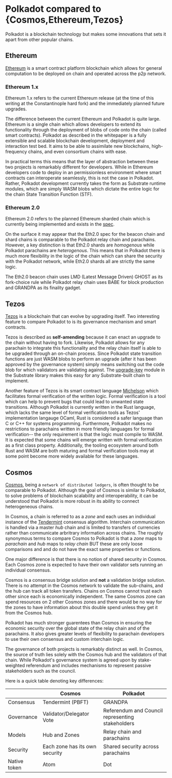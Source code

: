 # Polkadot compared to {Cosmos,Ethereum,Tezos}

Polkadot is a blockchain technology but makes some innovations
that sets it apart from other popular chains.

## Ethereum

[Ethereum](https://ethereum.org) is a smart contract platform blockchain
which allows for general computation to be deployed on chain and operated 
across the p2p network.

### Ethereum 1.x

Ethereum 1.x refers to the current Ethereum release (at the time of this
writing at the Constantinople hard fork) and the immediately planned
future upgrades.

The difference between the current Ethereum and Polkadot is quite large.
Ethereum is a single chain which allows developers to extend its functionality
through the deployment of blobs of code onto the chain (called smart contracts).
Polkadot as described in the whitepaper is a fully extensible and scalable
blockchain development, deployment and interaction test bed. It aims to be 
able to assimilate new blockchains, high-frequency chains, and even consortium chains
with ease.

In practical terms this means that the layer of abstraction between these
two projects is remarkably different for developers. While in Ethereum
developers code to deploy in an permissionless environment where smart contracts
can interoperate seamlessly, this is not the case in Polkadot. Rather, Polkadot
development currently takes the form as Substrate runtime modules, which are simply
WASM blobs which dictate the entire logic for the chain State Transition Function (STF).

### Ethereum 2.0

Ethereum 2.0 refers to the planned Ethereum sharded chain which is currently
being implemented and exists in the [spec](https://github.com/ethereum/eth2.0-specs/tree/0.4.0).

On the surface it may appear that the Eth2.0 spec for the beacon chain and shard chains
is comparable to the Polkadot relay chain and parachains. However, a key distinction
is that Eth2.0 shards are _homogenous_ while Polkadot parachains are _heterogenous_. This
means that in Polkadot there is much more flexibility in the logic of the chain which
can share the security with the Polkadot network, while Eth2.0 shards all are strictly
the same logic. 

The Eth2.0 beacon chain uses LMD (Latest Message Driven) GHOST as its fork-choice rule
while Polkadot relay chain uses BABE for block production and GRANDPA as its 
finality gadget.  

## Tezos

[Tezos](https://tezos.com) is a blockchain that can evolve by upgrading itself. Two interesting feature to compare Polkadot to is its governance
mechanism and smart contracts.

Tezos is described as __self-amending__ because it can enact an upgrade to the 
chain without having to fork. Likewise, Polkadot allows for any parachain to 
integrate this functionality and the relay chain itself is able to be upgraded
through an on-chain process. Since Polkadot state transition functions are just
WASM blobs to perform an upgrade (after it has been approved by the governance system)
simply means switching out the code blob for which validators are validating against. The
[upgrade-key](https://github.com/paritytech/substrate/blob/master/srml/upgrade-key/src/lib.rs) module in the Substrate library makes this easy for any Substrate-built chain to implement.

Another feature of Tezos is its smart contract language [Michelson](https://www.michelson-lang.com/) which facilitates
formal verification of the written logic. Formal verification is a tool which can
help to prevent bugs that could lead to unwanted state transitions. Although Polkadot
is currently written in the Rust language, which lacks the same level of formal
verification tools as Tezos' implementation langauge OCaml, Rust is considered a safer
language than C or C++ for systems programming. Furthermore, Polkadot makes no restrictions
to parachains written in more friendly languages for formal verification-- the only
requirement is that the logic must compile to WASM. It is expected that some chains
will emerge written with formal verification as a first class property. Additionally,
the tooling ecosystem around both Rust and WASM are both maturing and formal verification
tools may at some point become more widely available for these languages.

## Cosmos

[Cosmos](https://cosmos.network/resources/whitepaper), being a `network of distributed ledgers`, is often thought to be comparable to Polkadot. Although the goal of Cosmos is similar to Polkadot, to solve problems of blockchain scalability and interoperability, it can be understood that Polkadot is more robust in its ability to connect heterogeneous chains.

In Cosmos, a chain is referred to as a _zone_ and each uses an individual instance of the [Tendermint]() consensus algorithm. Interchain communication is handled via a master _hub_ chain and is limited to transfers of currencies rather than communicate arbritrary information across chains. The roughly synonymous terms to compare Cosmos to Polkadot is that a _zone_ maps to _parachain_ and _hub_ maps to _relay chain_ BUT these are only loose comparisons and and do not have the exact same properties or functions.

One major difference is that there is no notion of shared security in Cosmos. Each Cosmos zone is expected to have their own validator sets running an individual consensus. 

Cosmos is a consensus bridge solution and **not** a validation bridge solution. There is no attempt in the Cosmos network to validate the sub-chains, and the hub can track all token transfers. Chains on Cosmos cannot trust each other since each is economically independent. The same Cosmos zone can spend resources on 2 other Cosmos zones and there would be no way for the zones to have information about this double spend unless they get it from the Cosmos hub.

Polkadot has much stronger guarentees than Cosmos in ensuring the economic security over the global state of the relay chain and of the parachains. It also gives greater levels of flexibility to parachain developers to use their own consensus and custom interchain logic.

The governance of both projects is remarkably distinct as well. In Cosmos, the source of truth lies solely with the Cosmos hub and the validators of that chain. While Polkadot's governance system is agreed upon by stake-weighted referendum and includes mechanisms to represent passive stakeholders such as the council.

Here is a quick table denoting key differences:

|   |Cosmos|Polkadot|
|---|---|---|
|Consensus|Tendermint (PBFT)|GRANDPA|
|Governance|Validator/Delegator Vote|Referendum and Council representing stakeholders|
|Models|Hub and Zones|Relay chain and parachains|
|Security|Each zone has its own security|Shared security across parachains|
|Native token|Atom|Dot|
